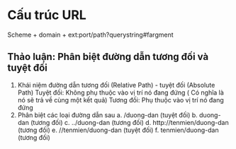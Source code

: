 # Cấu trúc URL

Scheme + domain + ext:port/path?querystring#fargment

## Thảo luận: Phân biệt đường dẫn tương đối và tuyệt đối

1. Khái niệm đường dẫn tương đối (Relative Path) - tuyệt đối (Absolute Path)
   Tuyệt đối: Không phụ thuộc vào vị trí nó đang đứng ( Có nghĩa là nó sẽ trả về cùng một kết quả)
   Tương đối: Phụ thuộc vào vị trí nó đang đứng
2. Phân biệt các loại đường dẫn sau
   a. /duong-dan (tuyệt đối)
   b. duong-dan (tương đối)
   c. ../duong-dan (tương đối)
   d. http://tenmien/duong-dan (tương đối)
   e. //tenmien/duong-dan (tuyệt đối)
   f. tenmien/duong-dan (tương đối)
